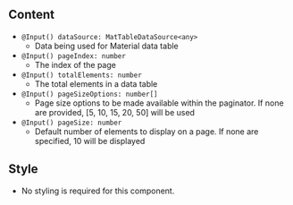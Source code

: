 
## Content
* `@Input() dataSource: MatTableDataSource<any>`  
    * Data being used for Material data table
* `@Input() pageIndex: number`                   
    *  The index of the page 
* `@Input() totalElements: number`                
    * The total elements in a data table 
* `@Input() pageSizeOptions: number[]`            
    * Page size options to be made available within the paginator. 
    If none are provided, [5, 10, 15, 20, 50] will be used 
* `@Input() pageSize: number`                     
    * Default number of elements to display on a page. If none are specified, 10 will be displayed



## Style
* No styling is required for this component.